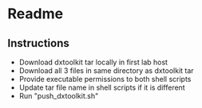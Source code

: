 # Readme

## Instructions

* Download dxtoolkit tar locally in first lab host
* Download all 3 files in same directory as dxtoolkit tar
* Provide executable permissions to both shell scripts
* Update tar file name in shell scripts if it is different
* Run "push_dxtoolkit.sh" 